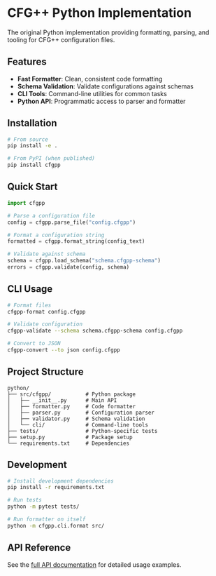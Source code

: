 # CFG++ Python Implementation

The original Python implementation providing formatting, parsing, and tooling for CFG++ configuration files.

## Features

- **Fast Formatter**: Clean, consistent code formatting
- **Schema Validation**: Validate configurations against schemas
- **CLI Tools**: Command-line utilities for common tasks
- **Python API**: Programmatic access to parser and formatter

## Installation

```bash
# From source
pip install -e .

# From PyPI (when published)
pip install cfgpp
```

## Quick Start

```python
import cfgpp

# Parse a configuration file
config = cfgpp.parse_file("config.cfgpp")

# Format a configuration string
formatted = cfgpp.format_string(config_text)

# Validate against schema
schema = cfgpp.load_schema("schema.cfgpp-schema")
errors = cfgpp.validate(config, schema)
```

## CLI Usage

```bash
# Format files
cfgpp-format config.cfgpp

# Validate configuration
cfgpp-validate --schema schema.cfgpp-schema config.cfgpp

# Convert to JSON
cfgpp-convert --to json config.cfgpp
```

## Project Structure

```
python/
├── src/cfgpp/           # Python package
│   ├── __init__.py      # Main API
│   ├── formatter.py     # Code formatter
│   ├── parser.py        # Configuration parser
│   ├── validator.py     # Schema validation
│   └── cli/             # Command-line tools
├── tests/               # Python-specific tests
├── setup.py             # Package setup
└── requirements.txt     # Dependencies
```

## Development

```bash
# Install development dependencies
pip install -r requirements.txt

# Run tests
python -m pytest tests/

# Run formatter on itself
python -m cfgpp.cli.format src/
```

## API Reference

See the [full API documentation](../../docs/api-reference/python.md) for detailed usage examples.
